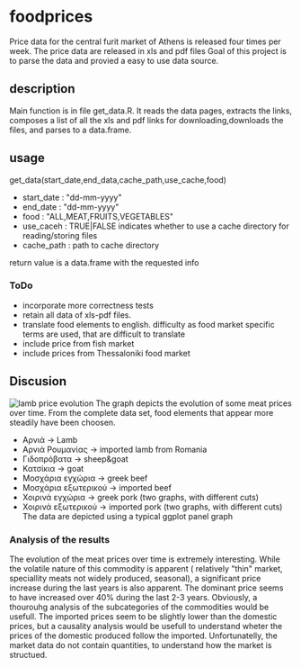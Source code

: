 # foodprices
Price data for the central furit market of Athens is released four times per week. The price data are released in xls and pdf files
Goal of this project is to parse the data and provied a easy to use data source.

## description
Main function is in file get_data.R. 
It reads the data pages, extracts the links,  composes a list of all the xls and pdf links for downloading,downloads the files, and parses to a data.frame. 

## usage

get_data(start_date,end_data,cache_path,use_cache,food)

* start_date : "dd-mm-yyyy" 
* end_date : "dd-mm-yyyy"
* food : "ALL,MEAT,FRUITS,VEGETABLES"
* use_caceh : TRUE|FALSE indicates whether to use a cache directory for reading/storing files
* cache_path : path to cache directory

return value is a data.frame with the requested info

### ToDo
* incorporate more correctness tests 
* retain all data of xls-pdf files.
* translate food elements to english. difficulty as food market specific terms are used, that are difficult to translate
* include price from fish market
* include prices from Thessaloniki food market

## Discusion
 ![lamb price evolution](https://github.com/GrigorisLionis/laxanagora/blob/main/output/res.jpeg?raw=true) 
  The graph depicts the evolution of some meat prices over time.
  From the complete data set, food elements that appear more steadily have been choosen.
  * Αρνιά -> Lamb 
  * Αρνιά Ρουμανίας -> imported lamb from Romania
  * Γιδοπρόβατα -> sheep&goat
  * Κατσίκια -> goat
  * Μοσχάρια εγχώρια -> greek beef
  * Μοσχάρια εξωτερικού -> imported beef
  * Χοιρινά εγχώρια -> greek pork (two graphs, with different cuts)
  * Χοιρινά εξωτερικού -> imported pork (two graphs, with different cuts)
  The data are depicted using a typical ggplot panel graph
### Analysis of the results     
The evolution of the meat prices over time  is extremely interesting. While the volatile nature of this commodity is apparent ( relatively "thin" market, speciallity meats not widely produced, seasonal), a significant price increase during the last years is also apparent. The dominant price seems to have increased over 40% during the last 2-3 years. Obviously, a  thourouhg analysis of the subcategories of the commodities would be usefull. The imported prices  seem to be  slightly lower than the domestic prices, but a causality analysis would be usefull to understand wheter the prices of the domestic produced follow the imported. Unfortunatelly, the market data do not contain quantities, to understand how the market is structued.  
